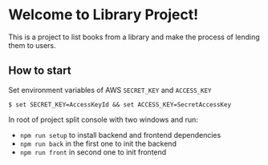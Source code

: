 # Welcome to Library Project!

This is a project to list books from a library and make the process of lending them to users.

## How to start

Set environment variables of AWS `SECRET_KEY` and `ACCESS_KEY`

    $ set SECRET_KEY=AccessKeyId && set ACCESS_KEY=SecretAccessKey

In root of project split console with two windows and run:

- `npm run setup` to install backend and frontend dependencies
- `npm run back` in the first one to init the backend
- `npm run front` in second one to init frontend
